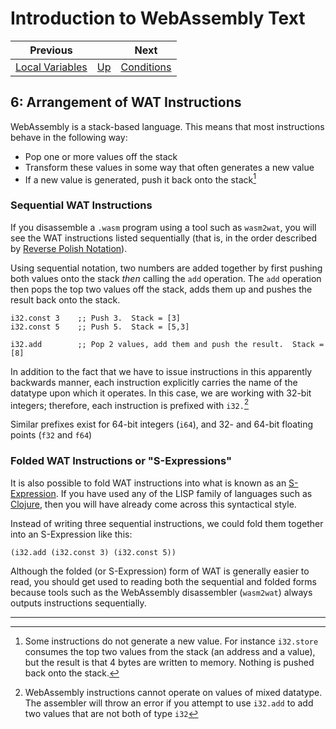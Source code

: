 # Introduction to WebAssembly Text

| Previous | | Next
|---|---|---
| [Local Variables](../05/) | [Up](/chriswhealy/introduction-to-web-assembly-text) | [Conditions](../07/)

## 6: Arrangement of WAT Instructions
WebAssembly is a stack-based language.  This means that most instructions behave in the following way:

* Pop one or more values off the stack
* Transform these values in some way that often generates a new value
* If a new value is generated, push it back onto the stack[^1]

### Sequential WAT Instructions

If you disassemble a `.wasm` program using a tool such as `wasm2wat`, you will see the WAT instructions listed sequentially (that is, in the order described by [Reverse Polish Notation](https://en.wikipedia.org/wiki/Reverse_Polish_notation)).

Using sequential notation, two numbers are added together by first pushing both values onto the stack *then* calling the `add` operation.  The `add` operation then pops the top two values off the stack, adds them up and pushes the result back onto the stack.

```wast
i32.const 3    ;; Push 3.  Stack = [3]
i32.const 5    ;; Push 5.  Stack = [5,3]

i32.add        ;; Pop 2 values, add them and push the result.  Stack = [8]
```

In addition to the fact that we have to issue instructions in this apparently backwards manner, each instruction explicitly carries the name of the datatype upon which it operates.  In this case, we are working with 32-bit integers; therefore, each instruction is prefixed with `i32.`[^2]

Similar prefixes exist for 64-bit integers (`i64`), and 32- and 64-bit floating points (`f32` and `f64`)

### Folded WAT Instructions or "S-Expressions"

It is also possible to fold WAT instructions into what is known as an [S-Expression](https://en.wikipedia.org/wiki/S-expression).  If you have used any of the LISP family of languages such as [Clojure](https://clojure.org/), then you will have already come across this syntactical style.

Instead of writing three sequential instructions, we could fold them together into an S-Expression like this:

```wast
(i32.add (i32.const 3) (i32.const 5))
```

Although the folded (or S-Expression) form of WAT is generally easier to read, you should get used to reading both the sequential and folded forms because tools such as the WebAssembly disassembler (`wasm2wat`) always outputs instructions sequentially.

<hr>

[^1]: Some instructions do not generate a new value.  For instance `i32.store` consumes the top two values from the stack (an address and a value), but the result is that 4 bytes are written to memory.  Nothing is pushed back onto the stack.
[^2]: WebAssembly instructions cannot operate on values of mixed datatype. The assembler will throw an error if you attempt to use `i32.add` to add two values that are not both of type `i32`
